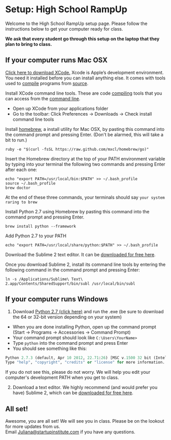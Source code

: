 Setup: High School RampUp
========

Welcome to the High School RampUp setup page. Please follow the instructions below to get your computer ready for class. 

__We ask that every student go through this setup on the laptop that they plan to bring to class.__

If your computer runs Mac OSX
---
[Click here to download XCode.](https://developer.apple.com/xcode/ "Download XCode") Xcode is Apple’s development environment. You need it installed before you can install anything else. It comes with tools used to [compile](http://en.wikipedia.org/wiki/Compiler) programs from [source](http://en.wikipedia.org/wiki/Source_code).

Install XCode command line tools. These are code [compiling](http://en.wikipedia.org/wiki/Compiler) tools that you can access from the [command line](http://en.wikipedia.org/wiki/Command-line_interface).   
 * Open up XCode from your applications folder 
 * Go to the toolbar: Click Preferences → Downloads → Check install command line tools    

Install [homebrew](http://mxcl.github.io/homebrew/), a install utility for Mac OSX, by pasting this command into the command prompt and pressing Enter. (Don't be alarmed, this will take a bit to run.)

	ruby -e "$(curl -fsSL https://raw.github.com/mxcl/homebrew/go)"

Insert the Homebrew directory at the top of your PATH environment variable by typing into your terminal the following two commands and pressing Enter after each one:

	echo "export PATH=/usr/local/bin:$PATH" >> ~/.bash_profile
	source ~/.bash_profile
	brew doctor

At the end of these three commands, your terminals should say `your system raring to brew`

Install Python 2.7 using Homebrew by pasting this command into the command prompt and pressing Enter.
	
	brew install python --framework

Add Python 2.7 to your PATH
	
	echo "export PATH=/usr/local/share/python:$PATH" >> ~/.bash_profile
	
Download the Sublime 2 text editor. It can be [downloaded for free here](http://www.sublimetext.com/2).

Once you download Sublime 2, install its command line tools by entering the following command in the command prompt and pressing Enter:

	ln -s /Applications/Sublime\ Text\ 2.app/Contents/SharedSupport/bin/subl /usr/local/bin/subl


If your computer runs Windows
---

1. Download [Python 2.7 (click here)](http://www.python.org/getit/) and run the .exe (be sure to download the 64 or 32-bit version depending on your system)
* When you are done installing Python, open up the command prompt (Start → Programs → Accessories → Command Prompt)
* Your command prompt should look like `C:\Users\YourName>`
* Type `python` into the command prompt and press Enter
* You should see something like this:  

```python
Python 2.7.3 (default, Apr 10 2012, 22.71:26) [MSC v.1500 32 bit (Intel)] on win32
Type "help", "copyright", "credits" or "license" for more information.
```
If you do not see this, please do not worry. We will help you edit your computer's development PATH when you get to class.   

2. Download a text editor. We highly recommend (and would prefer you have) Sublime 2, which can be [downloaded for free here](http://www.sublimetext.com/2).

All set!
---
Awesome, you are all set! We will see you in class. Please be on the lookout for more updates from us.   
Email [Juliana@startupinstitute.com](mailto:juliana@startupinstitute.com) if you have any questions.